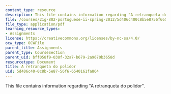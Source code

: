 ```yaml
---
content_type: resource
description: This file contains information regarding "A retranqueta do polidor".
file: /courses/21g-802-portuguese-ii-spring-2012/5d406c400c8b5e8756f66540161fa864_MIT21G_802S12_A_retranquet.pdf
file_type: application/pdf
learning_resource_types:
- Assignments
license: https://creativecommons.org/licenses/by-nc-sa/4.0/
ocw_type: OCWFile
parent_title: Assignments
parent_type: CourseSection
parent_uid: bff058f9-038f-32a7-b679-2a9670b3658d
resourcetype: Document
title: A retranqueta do polidor
uid: 5d406c40-0c8b-5e87-56f6-6540161fa864
---
```

This file contains information regarding "A retranqueta do polidor".